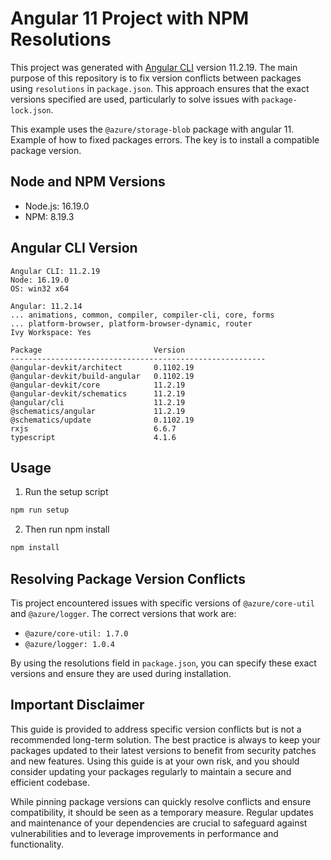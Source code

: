 # Angular 11 Project with NPM Resolutions

This project was generated with [Angular CLI](https://github.com/angular/angular-cli) version 11.2.19. The main purpose of this repository is to fix version  conflicts between packages using `resolutions` in `package.json`. This approach ensures that the exact versions specified are used, particularly to solve issues with `package-lock.json`.

This example uses the `@azure/storage-blob` package with angular 11. Example of how to fixed packages errors. The key is to install a compatible package version.

## Node and NPM Versions
- Node.js: 16.19.0
- NPM: 8.19.3

## Angular CLI Version

```plaintext
Angular CLI: 11.2.19
Node: 16.19.0
OS: win32 x64

Angular: 11.2.14
... animations, common, compiler, compiler-cli, core, forms
... platform-browser, platform-browser-dynamic, router
Ivy Workspace: Yes

Package                         Version
---------------------------------------------------------
@angular-devkit/architect       0.1102.19
@angular-devkit/build-angular   0.1102.19
@angular-devkit/core            11.2.19
@angular-devkit/schematics      11.2.19
@angular/cli                    11.2.19
@schematics/angular             11.2.19
@schematics/update              0.1102.19
rxjs                            6.6.7
typescript                      4.1.6
```

## Usage

1. Run the setup script

```bash
npm run setup
```

2. Then run npm install

```bash
npm install
```

## Resolving Package Version Conflicts

Tis project encountered issues with specific versions of `@azure/core-util` and `@azure/logger`. The correct versions that work are:

- `@azure/core-util: 1.7.0`
- `@azure/logger: 1.0.4`

By using the resolutions field in `package.json`, you can specify these exact versions and ensure they are used during installation.

## Important Disclaimer

This guide is provided to address specific version conflicts but is not a recommended long-term solution. The best practice is always to keep your packages updated to their latest versions to benefit from security patches and new features. Using this guide is at your own risk, and you should consider updating your packages regularly to maintain a secure and efficient codebase.

While pinning package versions can quickly resolve conflicts and ensure compatibility, it should be seen as a temporary measure. Regular updates and maintenance of your dependencies are crucial to safeguard against vulnerabilities and to leverage improvements in performance and functionality.

